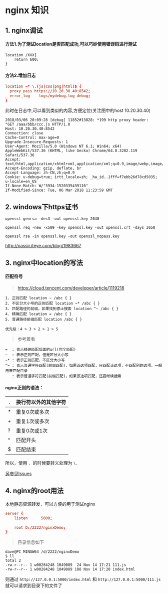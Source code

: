 nginx 知识
==


## 1. nginx调试

#### 方法1.为了测试location是否匹配成功,可以巧妙使用错误码进行测试
```
location /XXX{
    return 600;
}
```

#### 方法2.增加日志

```conf
location ~* \.(js|css|png|html)$ {
  proxy_pass https://10.20.30.40:8542;
  error_log    logs/mydebug.log debug;
}
```

此时在日志中,可以看到类似的内容,方便定位(关注图中的host 10.20.30.40)
```
2018/03/06 20:09:28 [debug] 11852#13828: *199 http proxy header:
"GET /aaa/bbb/ccc.js HTTP/1.0
Host: 10.20.30.40:8542
Connection: close
Cache-Control: max-age=0
Upgrade-Insecure-Requests: 1
User-Agent: Mozilla/5.0 (Windows NT 6.1; Win64; x64) AppleWebKit/537.36 (KHTML, like Gecko) Chrome/64.0.3282.119 Safari/537.36
Accept: text/html,application/xhtml+xml,application/xml;q=0.9,image/webp,image/apng,*/*;q=0.8
Accept-Encoding: gzip, deflate, br
Accept-Language: zh-CN,zh;q=0.9
Cookie: u-debug=true; irtt_locale=zh; _ha_id..1fff=f7ebb26d78cd5035; u-locale=en_US
If-None-Match: W/"3934-1520335439116"
If-Modified-Since: Tue, 06 Mar 2018 11:23:59 GMT
```


## 2. windows下https证书
```
openssl genrsa -des3 -out openssl.key 2048  
  
openssl req -new -x509 -key openssl.key -out openssl.crt -days 3650  
  
openssl rsa -in openssl.key -out openssl_nopass.key  
```
http://nassir.iteye.com/blog/1983667

## 3. nginx中location的写法

#### 匹配符号

> https://cloud.tencent.com/developer/article/1119218
```
1. 正则匹配 location ~ /abc { }
2. 不区分大小写的正则匹配 location ~* /abc { }
3. 匹配路径的前缀，如果找到停止搜索 location ^~ /abc { }
4. 精确匹配 location = /abc { }
5. 普通路径前缀匹配 location /abc { }

优先级：4 > 3 > 2 > 1 > 5
```


> 参考着看
```
=  : 表示精确匹配后面的url(完全匹配)
~  : 表示正则匹配，但是区分大小写
~* : 表示正则匹配，不区分大小写
^~ : 表示普通字符匹配(前缀匹配)，如果该选项匹配，只匹配该选项，不匹配别的选项，一般用来匹配目录
   : 表示普通字符匹配(前缀匹配)，如果该选项匹配，还要继续搜索
```

#### nginx正则的语法：
| .|换行符以外的其他字符|
|--|--|
|*|重复0次或多次|
|+|重复1次或多次|
|?|重复0次或1次|
|^|匹配开头|
|$|匹配结束|

所以，使用 `. `的时候要转义处理为 `\.` 

[另参见Issues](https://github.com/GenweiWu/Blog/issues/22)

## 4. nginx的root用法
本地静态资源转发，可以方便的用于测试nginx

```conf
server {
	listen      5000;
	
	root D:/2222/nginxDemo;	
}
```

> 目录信息如下
```
dave@PC MINGW64 /d/2222/nginxDemo
$ ll
total 2
-rw-r--r-- 1 w00284248 1049089  24 Nov 14 17:21 111.js
-rw-r--r-- 1 w00284248 1049089 188 Nov 14 17:20 index.html
```

则通过 `http://127.0.0.1:5000/index.html` 和 `http://127.0.0.1:5000/111.js` 就可以请求到目录下的文件了







